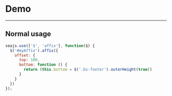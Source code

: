 # Demo

---

## Normal usage

```javascript
seajs.use(['$', 'affix'], function($) {
  $('#myAffix').affix({
    offset: {
      top: 100,
      bottom: function () {
        return (this.bottom = $('.bs-footer').outerHeight(true))
      }
    }
  })
});
```
